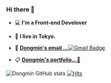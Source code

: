### Hi there 👋




- 💻 **I'm a Front-end Develover**

- 🗼 **I live in Tokyo.**

- 📮 [**Dongmin's email ...**![Gmail Badge](https://img.shields.io/badge/Gmail-d14836?style=flat-square&logo=Gmail&logoColor=white&link=mailto:sayg1o1d@gmail.com)](mailto:dongmin.park.career@gmail.com)

- 📋 [**Dongmin's portfolio...🧷**](https://drive.google.com/file/d/1w9gfVkfl5CyzC5z0_aVYLHo_8Kz3seDF/view?usp=sharing)

![Dongmin GitHub stats](https://github-readme-stats.vercel.app/api?username=dongmin7208&&show_icons=true&theme=merko)
[![Hits](https://hits.seeyoufarm.com/api/count/incr/badge.svg?url=https%3A%2F%2Fgithub.com%2Fdongmin7208&count_bg=%2379C83D&title_bg=%23555555&icon=&icon_color=%23E7E7E7&title=hits&edge_flat=false)](https://hits.seeyoufarm.com)


